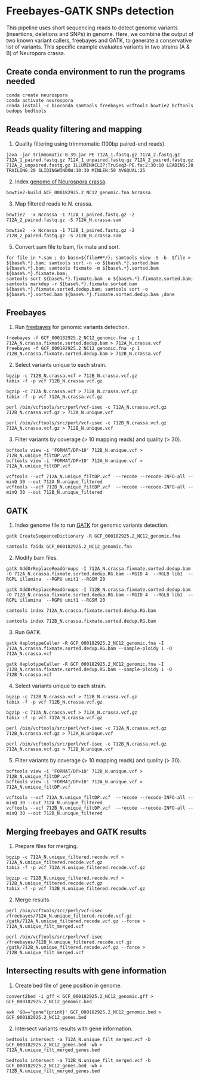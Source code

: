 # Freebayes-GATK SNPs detection

This pipeline uses short sequencing reads to detect genomic variants (insertions, deletions and SNPs) in genome. Here, we combine the output of two known variant callers, freebayes and GATK, to generate a conservative list of variants. This specific example evaluates variants in two strains (A & B) of Neuropora crassa. 

## Create conda environment to run the programs needed

```
conda create neurospora
conda activate neurospora
conda install -c bioconda samtools freebayes vcftools bowtie2 bcftools bedops bedtools
```

## Reads quality filtering and mapping

1. Quality filtering using trimmomatic (100bp paired-end reads). 

```
java -jar trimmomatic-0.39.jar PE 712A_1.fastq.gz 712A_2.fastq.gz 712A_1_paired.fastq.gz 712A_1_unpaired.fastq.gz 712A_2_paired.fastq.gz 712A_2_unpaired.fastq.gz ILLUMINACLIP:TruSeq3-PE.fa:2:30:10 LEADING:20 TRAILING:20 SLIDINGWINDOW:10:30 MINLEN:50 AVGQUAL:25
```

2. Index [genome of Neurospora crassa](https://www.ncbi.nlm.nih.gov/genome/?term=txid5141[orgn]).

```bowtie2-build GCF_000182925.2_NC12_genomic.fna Ncrassa```

3. Map filtered reads to N. crassa.

```
bowtie2  -x Ncrassa -1 712A_1_paired.fastq.gz -2 712A_2_paired.fastq.gz -S 712A_N.crassa.sam

bowtie2  -x Ncrassa -1 712B_1_paired.fastq.gz -2 712B_2_paired.fastq.gz -S 712B_N.crassa.sam
```

5. Convert sam file to bam, fix mate and sort.

```
for file in *.sam ; do base=${file##*/}; samtools view -S -b  $file > ${base%.*}.bam; samtools sort -n -o ${base%.*}.sorted.bam ${base%.*}.bam; samtools fixmate -m ${base%.*}.sorted.bam ${base%.*}.fixmate.bam;
samtools sort ${base%.*}.fixmate.bam -o ${base%.*}.fixmate.sorted.bam; samtools markdup -r ${base%.*}.fixmate.sorted.bam ${base%.*}.fixmate.sorted.dedup.bam; samtools sort -o ${base%.*}.sorted.bam ${base%.*}.fixmate.sorted.dedup.bam ;done 
```

## Freebayes

1. Run [freebayes](https://github.com/ekg/freebayes) for genomic variants detection.

```
freebayes -f GCF_000182925.2_NC12_genomic.fna -p 1 712A_N.crassa.fixmate.sorted.dedup.bam > 712A_N.crassa.vcf
freebayes -f GCF_000182925.2_NC12_genomic.fna -p 1 712B_N.crassa.fixmate.sorted.dedup.bam > 712B_N.crassa.vcf
```

2. Select variants unique to each strain.

```
bgzip -c 712B_N.crassa.vcf > 712B_N.crassa.vcf.gz
tabix -f -p vcf 712B_N.crassa.vcf.gz

bgzip -c 712A_N.crassa.vcf > 712A_N.crassa.vcf.gz
tabix -f -p vcf 712A_N.crassa.vcf.gz

perl /bin/vcftools/src/perl/vcf-isec -c 712A_N.crassa.vcf.gz 712B_N.crassa.vcf.gz > 712A_N.unique.vcf

perl /bin/vcftools/src/perl/vcf-isec -c 712B_N.crassa.vcf.gz 712A_N.crassa.vcf.gz > 712B_N.unique.vcf
```

3. Filter variants by coverage (> 10 mapping reads) and quality (> 30).

```
bcftools view -i 'FORMAT/DP>10' 712B_N.unique.vcf > 712B_N.unique_filtDP.vcf 
bcftools view -i 'FORMAT/DP>10' 712A_N.unique.vcf > 712A_N.unique_filtDP.vcf 

vcftools --vcf 712A_N.unique_filtDP.vcf  --recode --recode-INFO-all --minQ 30 --out 712A_N.unique_filtered
vcftools --vcf 712B_N.unique_filtDP.vcf  --recode --recode-INFO-all --minQ 30 --out 712B_N.unique_filtered
```

## GATK

1. Index genome file to run [GATK](https://gatk.broadinstitute.org/hc/en-us) for genomic variants detection.

```
gatk CreateSequenceDictionary -R GCF_000182925.2_NC12_genomic.fna

samtools faidx GCF_000182925.2_NC12_genomic.fna
```

2. Modify bam files. 

```
gatk AddOrReplaceReadGroups -I 712A_N.crassa.fixmate.sorted.dedup.bam -O 712A_N.crassa.fixmate.sorted.dedup.RG.bam --RGID 4  --RGLB lib1  --RGPL illumina  --RGPU unit1 --RGSM 20

gatk AddOrReplaceReadGroups -I 712B_N.crassa.fixmate.sorted.dedup.bam -O 712B_N.crassa.fixmate.sorted.dedup.RG.bam --RGID 4  --RGLB lib1  --RGPL illumina  --RGPU unit1 --RGSM 20

samtools index 712A_N.crassa.fixmate.sorted.dedup.RG.bam

samtools index 712B_N.crassa.fixmate.sorted.dedup.RG.bam
```

3. Run GATK. 

```
gatk HaplotypeCaller -R GCF_000182925.2_NC12_genomic.fna -I 712A_N.crassa.fixmate.sorted.dedup.RG.bam --sample-ploidy 1 -O 712A_N.crassa.vcf

gatk HaplotypeCaller -R GCF_000182925.2_NC12_genomic.fna -I 712B_N.crassa.fixmate.sorted.dedup.RG.bam --sample-ploidy 1 -O 712B_N.crassa.vcf
```

4. Select variants unique to each strain.

```
bgzip -c 712B_N.crassa.vcf > 712B_N.crassa.vcf.gz
tabix -f -p vcf 712B_N.crassa.vcf.gz

bgzip -c 712A_N.crassa.vcf > 712A_N.crassa.vcf.gz
tabix -f -p vcf 712A_N.crassa.vcf.gz

perl /bin/vcftools/src/perl/vcf-isec -c 712A_N.crassa.vcf.gz 712B_N.crassa.vcf.gz > 712A_N.unique.vcf

perl /bin/vcftools/src/perl/vcf-isec -c 712B_N.crassa.vcf.gz  712A_N.crassa.vcf.gz > 712B_N.unique.vcf
```

5. Filter variants by coverage (> 10 mapping reads) and quality (> 30).

```
bcftools view -i 'FORMAT/DP>10' 712B_N.unique.vcf > 712B_N.unique_filtDP.vcf 
bcftools view -i 'FORMAT/DP>10' 712A_N.unique.vcf > 712A_N.unique_filtDP.vcf 

vcftools --vcf 712A_N.unique_filtDP.vcf  --recode --recode-INFO-all --minQ 30 --out 712A_N.unique_filtered
vcftools --vcf 712B_N.unique_filtDP.vcf  --recode --recode-INFO-all --minQ 30 --out 712B_N.unique_filtered
```

## Merging freebayes and GATK results

1. Prepare files for merging.

```
bgzip -c 712A_N.unique_filtered.recode.vcf > 712A_N.unique_filtered.recode.vcf.gz
tabix -f -p vcf 712A_N.unique_filtered.recode.vcf.gz

bgzip -c 712B_N.unique_filtered.recode.vcf > 712B_N.unique_filtered.recode.vcf.gz
tabix -f -p vcf 712B_N.unique_filtered.recode.vcf.gz
```

2. Merge results.

```
perl /bin/vcftools/src/perl/vcf-isec /freebayes/712A_N.unique_filtered.recode.vcf.gz /gatk/712A_N.unique_filtered.recode.vcf.gz --force > 712A_N.unique_filt_merged.vcf

perl /bin/vcftools/src/perl/vcf-isec /freebayes/712B_N.unique_filtered.recode.vcf.gz /gatk/712B_N.unique_filtered.recode.vcf.gz --force > 712B_N.unique_filt_merged.vcf
```

## Intersecting results with gene information

1. Create bed file of gene position in genome.

```
convert2bed -i gff < GCF_000182925.2_NC12_genomic.gff > GCF_000182925.2_NC12_genomic.bed

awk '$8=="gene"{print}' GCF_000182925.2_NC12_genomic.bed > GCF_000182925.2_NC12_genes.bed
```

2. Intersect variants results with gene information.

```
bedtools intersect -a 712A_N.unique_filt_merged.vcf -b GCF_000182925.2_NC12_genes.bed -wb > 712A_N.unique_filt_merged_genes.bed

bedtools intersect -a 712B_N.unique_filt_merged.vcf -b GCF_000182925.2_NC12_genes.bed -wb > 712B_N.unique_filt_merged_genes.bed
```
